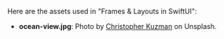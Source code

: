 Here are the assets used in "Frames & Layouts in SwiftUI":

- **ocean-view.jpg**: Photo by [Christopher Kuzman](https://unsplash.com/@chris_kuzman) on Unsplash.
